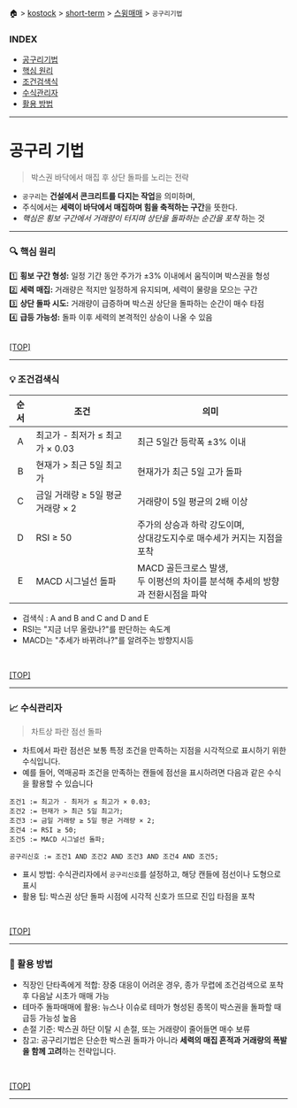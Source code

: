 🏠 > [kostock](../../) > [short-term](../) > [스윙매매](./) > `공구리기법`
<!-- https://m.blog.naver.com/small-bird/223882418999 -->

### INDEX
- [공구리기법](#공구리-기법)
- [핵심 원리](#-핵심-원리)
- [조건검색식](#-조건검색식)
- [수식관리자](#-수식관리자)
- [활용 방법](#-활용-방법)

---
# 공구리 기법
> 박스권 바닥에서 매집 후 상단 돌파를 노리는 전략
- `공구리`는 **건설에서 콘크리트를 다지는 작업**을 의미하며, 
- 주식에서는 **세력이 바닥에서 매집하며 힘을 축적하는 구간**을 뜻한다.
- _핵심은 횡보 구간에서 거래량이 터지며 상단을 돌파하는 순간을 포착_ 하는 것

---
### 🔍 핵심 원리
1️⃣ **횡보 구간 형성:** 일정 기간 동안 주가가 ±3% 이내에서 움직이며 박스권을 형성 <br/>
2️⃣ **세력 매집:** 거래량은 적지만 일정하게 유지되며, 세력이 물량을 모으는 구간 <br/>
3️⃣ **상단 돌파 시도:** 거래량이 급증하며 박스권 상단을 돌파하는 순간이 매수 타점 <br/>
4️⃣ **급등 가능성:** 돌파 이후 세력의 본격적인 상승이 나올 수 있음 <br/>
<br/>

[[TOP]](#index)

---
### 💡 조건검색식
| 순서 | 조건 | 의미 |
|:---:|--------|---------|
| A | 최고가 - 최저가 ≤ 최고가 × 0.03     | 최근 5일간 등락폭 ±3% 이내    |
| B | 현재가 > 최근 5일 최고가            | 현재가가 최근 5일 고가 돌파    |
| C | 금일 거래량 ≥ 5일 평균 거래량 × 2    | 거래량이 5일 평균의 2배 이상   |
| D | RSI ≥ 50          | 주가의 상승과 하락 강도이며, <br/>상대강도지수로 매수세가 커지는 지점을 포착 |
| E | MACD 시그널선 돌파  | MACD 골든크로스 발생, <br/>두 이평선의 차이를 분석해 추세의 방향과 전환시점을 파악 |

- 검색식 :  A and B and C and D and E
- RSI는 "지금 너무 올랐나?"를 판단하는 속도계
- MACD는 "추세가 바뀌려나?"를 알려주는 방향지시등


<br/>

[[TOP]](#index)

---
### 📈 수식관리자 
> 차트상 파란 점선 돌파
- 차트에서 파란 점선은 보통 특정 조건을 만족하는 지점을 시각적으로 표시하기 위한 수식입니다. 
- 예를 들어, 역매공파 조건을 만족하는 캔들에 점선을 표시하려면 다음과 같은 수식을 활용할 수 있습니다

```shell
조건1 := 최고가 - 최저가 ≤ 최고가 × 0.03;
조건2 := 현재가 > 최근 5일 최고가;
조건3 := 금일 거래량 ≥ 5일 평균 거래량 × 2;
조건4 := RSI ≥ 50;
조건5 := MACD 시그널선 돌파;

공구리신호 := 조건1 AND 조건2 AND 조건3 AND 조건4 AND 조건5;
```
- 표시 방법: 수식관리자에서 `공구리신호`를 설정하고, 해당 캔들에 점선이나 도형으로 표시
- 활용 팁: 박스권 상단 돌파 시점에 시각적 신호가 뜨므로 진입 타점을 포착
<br/>

[[TOP]](#index)

---
### 🧠 활용 방법
- 직장인 단타족에게 적합: 장중 대응이 어려운 경우, 종가 무렵에 조건검색으로 포착 후 다음날 시초가 매매 가능
- 테마주 돌파매매에 활용: 뉴스나 이슈로 테마가 형성된 종목이 박스권을 돌파할 때 급등 가능성 높음
- 손절 기준: 박스권 하단 이탈 시 손절, 또는 거래량이 줄어들면 매수 보류
- 참고: 공구리기법은 단순한 박스권 돌파가 아니라 **세력의 매집 흔적과 거래량의 폭발을 함께 고려**하는 전략입니다.



<br/>

[[TOP]](#index)

---
